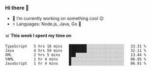 ### Hi there 👋

<!--
**nodejh/nodejh** is a ✨ _special_ ✨ repository because its `README.md` (this file) appears on your GitHub profile.

Here are some ideas to get you started:

- 🔭 I’m currently working on ...
- 🌱 I’m currently learning ...
- 👯 I’m looking to collaborate on ...
- 🤔 I’m looking for help with ...
- 💬 Ask me about ...
- 📫 How to reach me: ...
- 😄 Pronouns: ...
- ⚡ Fun fact: ...
-->

- 🔭 I’m currently working on something cool :wink:
- ⚡ Languages: Node.js, Java, Go :thought_balloon:

📊 **This week I spent my time on**

<!--START_SECTION:waka-->
```text
TypeScript   5 hrs 10 mins   ████████░░░░░░░░░░░░░░░░░   33.31 % 
Java         4 hrs 59 mins   ████████░░░░░░░░░░░░░░░░░   32.11 % 
XML          2 hrs 5 mins    ███░░░░░░░░░░░░░░░░░░░░░░   13.44 % 
YAML         1 hr 4 mins     █░░░░░░░░░░░░░░░░░░░░░░░░   06.95 % 
JavaScript   1 hr 4 mins     █░░░░░░░░░░░░░░░░░░░░░░░░   06.91 %
```
<!--END_SECTION:waka-->


<!--
:traffic_light: **Visitors**

![visitors](https://visitor-badge.glitch.me/badge?page_id=nodejh.nodejh)
-->
